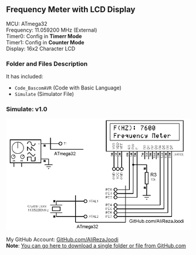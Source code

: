 ## Frequency Meter with LCD Display

MCU:        ATmega32  
Frequency:  11.059200 MHz (External)  
Timer0:     Config in **Timerr Mode**  
Timer1:     Config in **Counter Mode**  
Display:    16x2 Character LCD  

### Folder and Files Description
It has included:
- `Code_BascomAVR` (Code with Basic Language)
- `Simulate` (Simulator File)

### Simulate: v1.0
![](Simulate/v1.0.png)

My GitHub Account: [GitHub.com/AliRezaJoodi](https://github.com/AliRezaJoodi)  
**Note**: [You can go here to download a single folder or file from GitHub.com](https://minhaskamal.github.io/DownGit/#/home)

